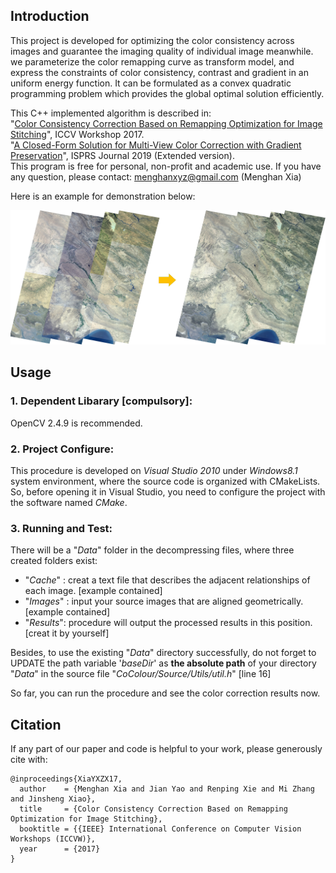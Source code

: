 ## Introduction

This project is developed for optimizing the color consistency across images and guarantee the imaging
quality of individual image meanwhile. we parameterize the color remapping curve as transform model, 
and express the constraints of color consistency, contrast and gradient in an uniform energy function. It 
can be formulated as a convex quadratic programming problem which provides the global optimal solution efficiently.

This C++ implemented algorithm is described in:  
"[Color Consistency Correction Based on Remapping Optimization for Image Stitching](http://menghanxia.github.io/papers/2017_Color_Remapping_Optimization_iccvw.pdf)", ICCV Workshop 2017.  
"[A Closed-Form Solution for Multi-View Color Correction with Gradient Preservation](http://menghanxia.github.io/papers/2019_Color_Consistency_Optimization_isprs_journal.pdf)", ISPRS Journal 2019 (Extended version).  
This program is free for personal, non-profit and academic use. If you have any question, please contact: menghanxyz@gmail.com (Menghan Xia)

Here is an example for demonstration below:

<img src="Docs/demo_show.jpg" width="900px"/>

## Usage
### 1. Dependent Libarary [compulsory]:
OpenCV 2.4.9 is recommended.

### 2. Project Configure:
This procedure is developed on *Visual Studio 2010* under *Windows8.1* system environment,
where the source code is organized with CMakeLists. So, before opening it in Visual Studio,
you need to configure the project with the software named *CMake*.

### 3. Running and Test:
There will be a "*Data*" folder in the decompressing files, where three created folders exist:  
- "*Cache*"  : creat a text file that describes the adjacent relationships of each image. [example contained]
- "*Images*" : input your source images that are aligned geometrically. [example contained]
- "*Results*": procedure will output the processed results in this position. [creat it by yourself]

Besides, to use the existing "*Data*" directory successfully, do not forget to UPDATE the path variable 
'*baseDir*' as **the absolute path** of your directory "*Data*" in the source file "*CoColour/Source/Utils/util.h*" [line 16]

So far, you can run the procedure and see the color correction results now. 

## Citation
If any part of our paper and code is helpful to your work, please generously cite with:
```
@inproceedings{XiaYXZX17,
  author    = {Menghan Xia and Jian Yao and Renping Xie and Mi Zhang and Jinsheng Xiao},
  title     = {Color Consistency Correction Based on Remapping Optimization for Image Stitching},
  booktitle = {{IEEE} International Conference on Computer Vision Workshops (ICCVW)},
  year      = {2017}
}
```
